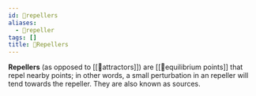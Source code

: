 ```yaml
---
id: 📘repellers
aliases:
  - 📘repeller
tags: []
title: 📘Repellers
---
```


**Repellers** (as opposed to [[📘attractors]]) are [[📘equilibrium points]] that repel nearby points; in other words, a small perturbation in an repeller will tend towards the repeller. They are also known as sources.
